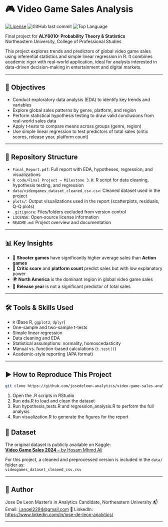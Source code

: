 # 🎮 Video Game Sales Analysis

[![License](https://img.shields.io/github/license/josedeleon-analytics/vgchartz-sales-analysis)](LICENSE)
![GitHub last commit](https://img.shields.io/github/last-commit/josedeleon-analytics/vgchartz-sales-analysis)
![Top Language](https://img.shields.io/github/languages/top/josedeleon-analytics/vgchartz-sales-analysis)

Final project for **ALY6010: Probability Theory & Statistics**  
Northeastern University, College of Professional Studies

This project explores trends and predictors of global video game sales using inferential statistics and simple linear regression in R. It combines academic rigor with real-world application, ideal for analysts interested in data-driven decision-making in entertainment and digital markets.

---

## 🎯 Objectives

- Conduct exploratory data analysis (EDA) to identify key trends and variables  
- Explore global sales patterns by genre, platform, and region  
- Perform statistical hypothesis testing to draw valid conclusions from real-world sales data  
- Apply t-tests to compare means across groups (genre, region)  
- Use simple linear regression to test predictors of total sales (critic scores, release year, platform count)

---

## 📁 Repository Structure

- `Final_Report.pdf`: Full report with EDA, hypotheses, regression, and visualizations  
- `R code/Final Project — Milestone 3.R`: R script for data cleaning, hypothesis testing, and regression  
- `data/videogames_dataset_cleaned_csv.csv`: Cleaned dataset used in the project  
- `plots/`: Output visualizations used in the report (scatterplots, residuals, Q-Q plots)  
- `.gitignore`: Files/folders excluded from version control  
- `LICENSE`: Open-source license information  
- `README.md`: Project overview and documentation

---

## 📊 Key Insights

- 🎯 **Shooter games** have significantly higher average sales than **Action games**  
- 🧠 **Critic score** and **platform count** predict sales but with low explanatory power  
- 🌍 **North America** is the dominant region in global video game sales  
- 📆 **Release year** is not a significant predictor of total sales

---

## 🛠 Tools & Skills Used

- `R` (Base R, `ggplot2`, `dplyr`)  
- One-sample and two-sample t-tests  
- Simple linear regression  
- Data cleaning and EDA  
- Statistical assumptions: normality, homoscedasticity  
- Manual vs. function-based calculations (`t.test()`)  
- Academic-style reporting (APA format)

---

## ▶️ How to Reproduce This Project

```bash
git clone https://github.com/josedeleon-analytics/video-game-sales-analysis
```
1. Open the .R scripts in RStudio
2. Run eda.R to load and clean the dataset
3. Run hypothesis_tests.R and regression_analysis.R to perform the full analysis
4. Run visualization.R to generate the figures for the report

## 📌 Dataset
The original dataset is publicly available on Kaggle:  
[**Video Game Sales 2024** – by Hosam Mhmd Ali](https://www.kaggle.com/datasets/hosammhmdali/video-game-sales-2024)

For this project, a cleaned and preprocessed version is included in the `data/` folder as:  
`videogames_dataset_cleaned_csv.csv`

---

## 👤 Author
Jose De Leon
Master’s in Analytics Candidate, Northeastern University
📬 Email: j.angel2294@gmail.com
🔗 LinkedIn: https://www.linkedin.com/in/jose-de-leon-analytics/



---


